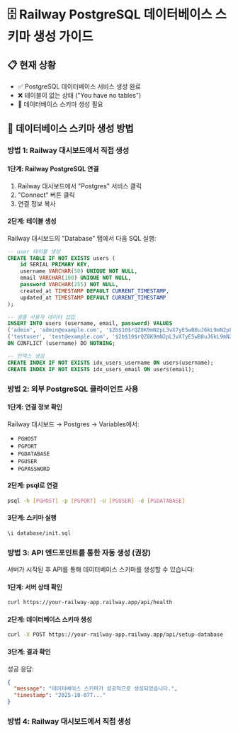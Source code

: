 # 🗄️ Railway PostgreSQL 데이터베이스 스키마 생성 가이드

## 📋 현재 상황
- ✅ PostgreSQL 데이터베이스 서비스 생성 완료
- ❌ 테이블이 없는 상태 ("You have no tables")
- 🔧 데이터베이스 스키마 생성 필요

## 🚀 데이터베이스 스키마 생성 방법

### 방법 1: Railway 대시보드에서 직접 생성

#### 1단계: Railway PostgreSQL 연결
1. Railway 대시보드에서 "Postgres" 서비스 클릭
2. "Connect" 버튼 클릭
3. 연결 정보 복사

#### 2단계: 테이블 생성
Railway 대시보드의 "Database" 탭에서 다음 SQL 실행:

```sql
-- user 테이블 생성
CREATE TABLE IF NOT EXISTS users (
    id SERIAL PRIMARY KEY,
    username VARCHAR(50) UNIQUE NOT NULL,
    email VARCHAR(100) UNIQUE NOT NULL,
    password VARCHAR(255) NOT NULL,
    created_at TIMESTAMP DEFAULT CURRENT_TIMESTAMP,
    updated_at TIMESTAMP DEFAULT CURRENT_TIMESTAMP
);

-- 샘플 사용자 데이터 삽입
INSERT INTO users (username, email, password) VALUES 
('admin', 'admin@example.com', '$2b$10$rQZ8K9mN2pL3vX7yE5wB8uJ6kL9mN2pL3vX7yE5wB8uJ6kL9mN2pL3vX'),
('testuser', 'test@example.com', '$2b$10$rQZ8K9mN2pL3vX7yE5wB8uJ6kL9mN2pL3vX7yE5wB8uJ6kL9mN2pL3vX')
ON CONFLICT (username) DO NOTHING;

-- 인덱스 생성
CREATE INDEX IF NOT EXISTS idx_users_username ON users(username);
CREATE INDEX IF NOT EXISTS idx_users_email ON users(email);
```

### 방법 2: 외부 PostgreSQL 클라이언트 사용

#### 1단계: 연결 정보 확인
Railway 대시보드 → Postgres → Variables에서:
- `PGHOST`
- `PGPORT` 
- `PGDATABASE`
- `PGUSER`
- `PGPASSWORD`

#### 2단계: psql로 연결
```bash
psql -h [PGHOST] -p [PGPORT] -U [PGUSER] -d [PGDATABASE]
```

#### 3단계: 스키마 실행
```bash
\i database/init.sql
```

### 방법 3: API 엔드포인트를 통한 자동 생성 (권장)

서버가 시작된 후 API를 통해 데이터베이스 스키마를 생성할 수 있습니다:

#### 1단계: 서버 상태 확인
```bash
curl https://your-railway-app.railway.app/api/health
```

#### 2단계: 데이터베이스 스키마 생성
```bash
curl -X POST https://your-railway-app.railway.app/api/setup-database
```

#### 3단계: 결과 확인
성공 응답:
```json
{
  "message": "데이터베이스 스키마가 성공적으로 생성되었습니다.",
  "timestamp": "2025-10-07T..."
}
```

### 방법 4: Railway 대시보드에서 직접 생성
